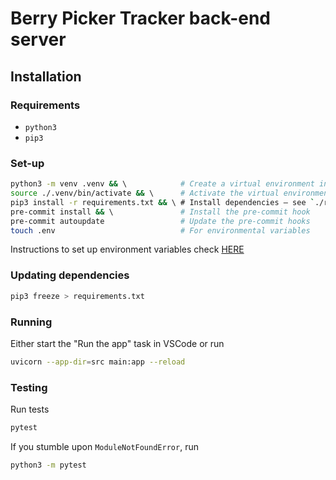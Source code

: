 # Berry Picker Tracker back-end server

## Installation

### Requirements

- `python3`
- `pip3`

### Set-up

```bash
python3 -m venv .venv && \            # Create a virtual environment in `./.venv`
source ./.venv/bin/activate && \      # Activate the virtual environment
pip3 install -r requirements.txt && \ # Install dependencies — see `./requirements.txt` for more info
pre-commit install && \               # Install the pre-commit hook
pre-commit autoupdate                 # Update the pre-commit hooks
touch .env                            # For environmental variables
```


Instructions to set up environment variables check [HERE](https://github.com/hy-ohtu-syksy-22-bpt/berry-picker-tracker-docs/blob/main/db_locally_instructions.md#setting-up-environment-variables)


### Updating dependencies

```bash
pip3 freeze > requirements.txt
```

### Running

Either start the "Run the app" task in VSCode or run

```bash
uvicorn --app-dir=src main:app --reload
```

### Testing

Run tests

```bash
pytest
```

If you stumble upon `ModuleNotFoundError`, run

```bash
python3 -m pytest
```
